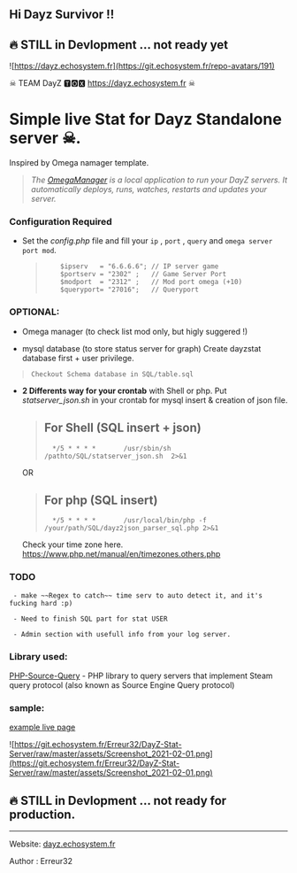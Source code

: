 ## Hi Dayz Survivor !!


## 🔥 STILL in Devlopment ... not ready yet

![https://dayz.echosystem.fr](https://git.echosystem.fr/repo-avatars/191)

☠  TEAM DayZ 🆃🅾🆇 https://dayz.echosystem.fr ☠ 


#   Simple live Stat for Dayz Standalone server ☠.
   Inspired by Omega namager template.
   >  *The [OmegaManager](https://cftools.de/) is a local application to run your DayZ servers. It automatically deploys, runs, watches, restarts and updates your server.*



### Configuration Required

 -  Set the *config.php* file and fill your `ip` , `port` , `query` and `omega server port mod`.

    >         $ipserv   = "6.6.6.6"; // IP server game
    >         $portserv = "2302" ;   // Game Server Port
    >         $modport  = "2312" ;   // Mod port omega (+10)
    >         $queryport= "27016";   // Queryport
 

### OPTIONAL:

 - Omega manager (to check list mod only, but higly suggered !) 

 - mysql database (to store status server for graph) 
     Create dayzstat database first + user privilege.
 >     Checkout Schema database in SQL/table.sql

 - **2 Differents way for your crontab** with Shell or php. Put *statserver_json.sh* in your crontab for mysql insert & creation of json file. 
 
     > ## For Shell (SQL insert + json)
     >       */5 * * * *       /usr/sbin/sh /pathto/SQL/statserver_json.sh  2>&1
     OR

     > ## For php (SQL insert)
     >       */5 * * * *       /usr/local/bin/php -f /your/path/SQL/dayz2json_parser_sql.php 2>&1


     Check your time zone here.
     https://www.php.net/manual/en/timezones.others.php

### TODO

     - make ~~Regex to catch~~ time serv to auto detect it, and it's fucking hard :p)

     - Need to finish SQL part for stat USER

     - Admin section with usefull info from your log server.

 



### Library used:

  [PHP-Source-Query](https://github.com/xPaw/PHP-Source-Query) -     PHP library to query servers that implement Steam query protocol (also known as Source Engine Query protocol) 

 
 

### sample:

 [example live page](https://dayz.echosystem.fr/git-DayZ-server-stat/)
 
![https://git.echosystem.fr/Erreur32/DayZ-Stat-Server/raw/master/assets/Screenshot_2021-02-01.png](https://git.echosystem.fr/Erreur32/DayZ-Stat-Server/raw/master/assets/Screenshot_2021-02-01.png)



## 🔥 STILL in Devlopment ... not ready for production.


-----
Website: [dayz.echosystem.fr](https://dayz.echosystem.fr)

Author : Erreur32
